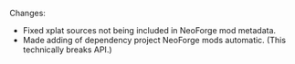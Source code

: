 Changes:

* Fixed xplat sources not being included in NeoForge mod metadata.
* Made adding of dependency project NeoForge mods automatic. (This technically breaks API.)
